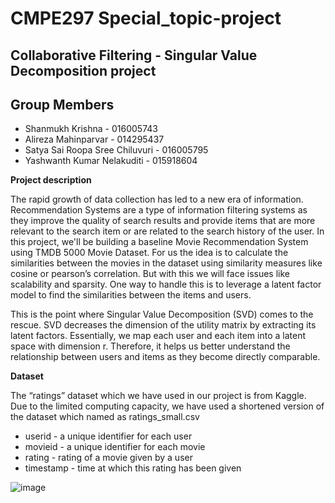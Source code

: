 # CMPE297 Special_topic-project

## Collaborative Filtering - Singular Value Decomposition project

## Group Members

* Shanmukh Krishna                 - 016005743
* Alireza Mahinparvar              - 014295437
* Satya Sai Roopa Sree Chiluvuri   - 016005795
* Yashwanth Kumar Nelakuditi       - 015918604

<b>Project description</b>

The rapid growth of data collection has led to a new era of information. Recommendation Systems are a type of information filtering systems as they improve the quality of search results and provide items that are more relevant to the search item or are related to the search history of the user. In this project, we'll be building a baseline Movie Recommendation System using TMDB 5000 Movie Dataset. For us the idea is to calculate the similarities between the movies in the dataset using similarity measures like cosine or pearson’s correlation. But with this we will face issues like scalability and sparsity. One way to handle this is to leverage a latent factor model to find the similarities between the items and users.

This is the point where Singular Value Decomposition (SVD) comes to the rescue. SVD decreases the dimension of the utility matrix by extracting its latent factors. Essentially, we map each user and each item into a latent space with dimension r. Therefore, it helps us better understand the relationship between users and items as they become directly comparable.


<b>Dataset</b>

The “ratings” dataset which we have used in our project is from Kaggle. Due to the limited computing capacity, we have used a shortened version of the dataset which named as ratings_small.csv

* userid - a unique identifier for each user
* movieid - a unique identifier for each movie
* rating - rating of a movie given by a user
* timestamp - time at which this rating has been given

![image](https://user-images.githubusercontent.com/100038612/206073981-3aba0494-4bd5-4906-97c3-b8d9105b7bc3.png)




